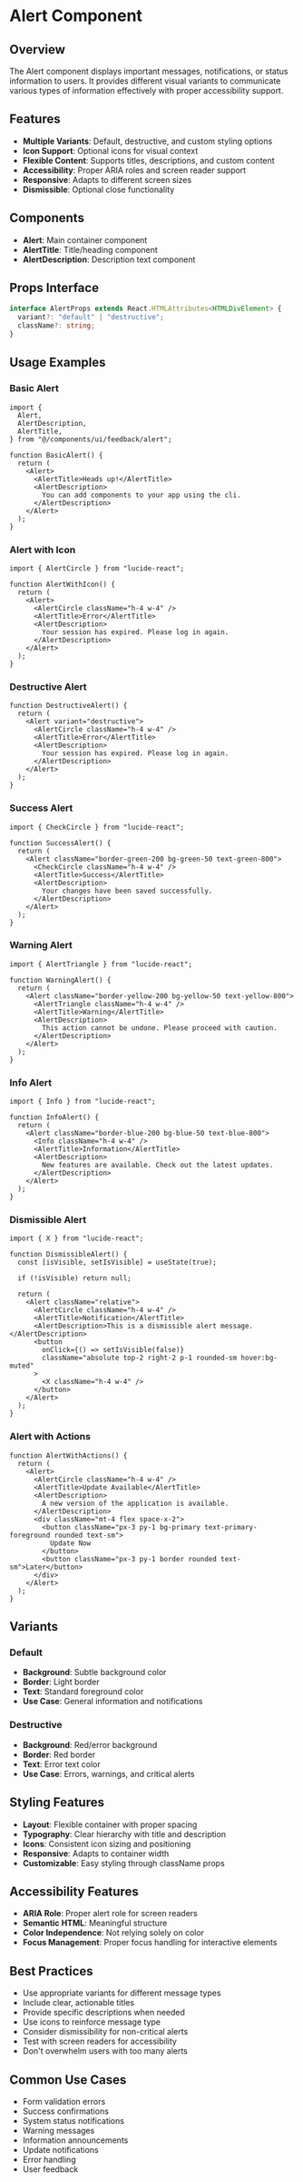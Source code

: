 # Alert Component

## Overview

The Alert component displays important messages, notifications, or status information to users. It provides different visual variants to communicate various types of information effectively with proper accessibility support.

## Features

- **Multiple Variants**: Default, destructive, and custom styling options
- **Icon Support**: Optional icons for visual context
- **Flexible Content**: Supports titles, descriptions, and custom content
- **Accessibility**: Proper ARIA roles and screen reader support
- **Responsive**: Adapts to different screen sizes
- **Dismissible**: Optional close functionality

## Components

- **Alert**: Main container component
- **AlertTitle**: Title/heading component
- **AlertDescription**: Description text component

## Props Interface

```typescript
interface AlertProps extends React.HTMLAttributes<HTMLDivElement> {
  variant?: "default" | "destructive";
  className?: string;
}
```

## Usage Examples

### Basic Alert

```tsx
import {
  Alert,
  AlertDescription,
  AlertTitle,
} from "@/components/ui/feedback/alert";

function BasicAlert() {
  return (
    <Alert>
      <AlertTitle>Heads up!</AlertTitle>
      <AlertDescription>
        You can add components to your app using the cli.
      </AlertDescription>
    </Alert>
  );
}
```

### Alert with Icon

```tsx
import { AlertCircle } from "lucide-react";

function AlertWithIcon() {
  return (
    <Alert>
      <AlertCircle className="h-4 w-4" />
      <AlertTitle>Error</AlertTitle>
      <AlertDescription>
        Your session has expired. Please log in again.
      </AlertDescription>
    </Alert>
  );
}
```

### Destructive Alert

```tsx
function DestructiveAlert() {
  return (
    <Alert variant="destructive">
      <AlertCircle className="h-4 w-4" />
      <AlertTitle>Error</AlertTitle>
      <AlertDescription>
        Your session has expired. Please log in again.
      </AlertDescription>
    </Alert>
  );
}
```

### Success Alert

```tsx
import { CheckCircle } from "lucide-react";

function SuccessAlert() {
  return (
    <Alert className="border-green-200 bg-green-50 text-green-800">
      <CheckCircle className="h-4 w-4" />
      <AlertTitle>Success</AlertTitle>
      <AlertDescription>
        Your changes have been saved successfully.
      </AlertDescription>
    </Alert>
  );
}
```

### Warning Alert

```tsx
import { AlertTriangle } from "lucide-react";

function WarningAlert() {
  return (
    <Alert className="border-yellow-200 bg-yellow-50 text-yellow-800">
      <AlertTriangle className="h-4 w-4" />
      <AlertTitle>Warning</AlertTitle>
      <AlertDescription>
        This action cannot be undone. Please proceed with caution.
      </AlertDescription>
    </Alert>
  );
}
```

### Info Alert

```tsx
import { Info } from "lucide-react";

function InfoAlert() {
  return (
    <Alert className="border-blue-200 bg-blue-50 text-blue-800">
      <Info className="h-4 w-4" />
      <AlertTitle>Information</AlertTitle>
      <AlertDescription>
        New features are available. Check out the latest updates.
      </AlertDescription>
    </Alert>
  );
}
```

### Dismissible Alert

```tsx
import { X } from "lucide-react";

function DismissibleAlert() {
  const [isVisible, setIsVisible] = useState(true);

  if (!isVisible) return null;

  return (
    <Alert className="relative">
      <AlertCircle className="h-4 w-4" />
      <AlertTitle>Notification</AlertTitle>
      <AlertDescription>This is a dismissible alert message.</AlertDescription>
      <button
        onClick={() => setIsVisible(false)}
        className="absolute top-2 right-2 p-1 rounded-sm hover:bg-muted"
      >
        <X className="h-4 w-4" />
      </button>
    </Alert>
  );
}
```

### Alert with Actions

```tsx
function AlertWithActions() {
  return (
    <Alert>
      <AlertCircle className="h-4 w-4" />
      <AlertTitle>Update Available</AlertTitle>
      <AlertDescription>
        A new version of the application is available.
      </AlertDescription>
      <div className="mt-4 flex space-x-2">
        <button className="px-3 py-1 bg-primary text-primary-foreground rounded text-sm">
          Update Now
        </button>
        <button className="px-3 py-1 border rounded text-sm">Later</button>
      </div>
    </Alert>
  );
}
```

## Variants

### Default

- **Background**: Subtle background color
- **Border**: Light border
- **Text**: Standard foreground color
- **Use Case**: General information and notifications

### Destructive

- **Background**: Red/error background
- **Border**: Red border
- **Text**: Error text color
- **Use Case**: Errors, warnings, and critical alerts

## Styling Features

- **Layout**: Flexible container with proper spacing
- **Typography**: Clear hierarchy with title and description
- **Icons**: Consistent icon sizing and positioning
- **Responsive**: Adapts to container width
- **Customizable**: Easy styling through className props

## Accessibility Features

- **ARIA Role**: Proper alert role for screen readers
- **Semantic HTML**: Meaningful structure
- **Color Independence**: Not relying solely on color
- **Focus Management**: Proper focus handling for interactive elements

## Best Practices

- Use appropriate variants for different message types
- Include clear, actionable titles
- Provide specific descriptions when needed
- Use icons to reinforce message type
- Consider dismissibility for non-critical alerts
- Test with screen readers for accessibility
- Don't overwhelm users with too many alerts

## Common Use Cases

- Form validation errors
- Success confirmations
- System status notifications
- Warning messages
- Information announcements
- Update notifications
- Error handling
- User feedback
